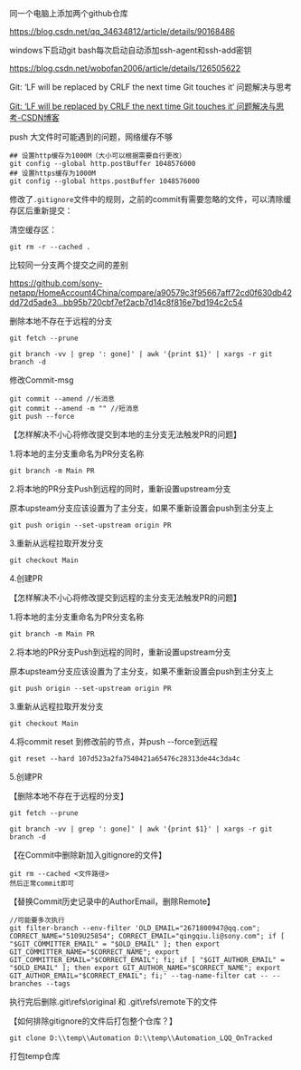 同一个电脑上添加两个github仓库

https://blog.csdn.net/qq_34634812/article/details/90168486



windows下启动git bash每次启动自动添加ssh-agent和ssh-add密钥

https://blog.csdn.net/wobofan2006/article/details/126505622



Git: ‘LF will be replaced by CRLF the next time Git touches it‘ 问题解决与思考

[Git: ‘LF will be replaced by CRLF the next time Git touches it‘ 问题解决与思考-CSDN博客](https://blog.csdn.net/Babylonxun/article/details/126598477)



push 大文件时可能遇到的问题，网络缓存不够

```
## 设置http缓存为1000M（大小可以根据需要自行更改）
git config --global http.postBuffer 1048576000 
## 设置https缓存为1000M
git config --global https.postBuffer 1048576000
```



修改了`.gitignore`文件中的规则，之前的commit有需要忽略的文件，可以清除缓存区后重新提交：

清空缓存区：

```
git rm -r --cached .
```



比较同一分支两个提交之间的差别

https://github.com/sony-netapp/HomeAccount4China/compare/a90579c3f95667aff72cd0f630db42dd72d5ade3...bb95b720cbf7ef2acb7d14c8f816e7bd194c2c54



删除本地不存在于远程的分支

```
git fetch --prune

git branch -vv | grep ': gone]' | awk '{print $1}' | xargs -r git branch -d
```



修改Commit-msg

```
git commit --amend //长消息
git commit --amend -m "" //短消息
git push --force
```



【怎样解决不小心将修改提交到本地的主分支无法触发PR的问题】

1.将本地的主分支重命名为PR分支名称

```shell
git branch -m Main PR
```

2.将本地的PR分支Push到远程的同时，重新设置upstream分支

原本upsteam分支应该设置为了主分支，如果不重新设置会push到主分支上

```shell
git push origin --set-upstream origin PR
```

3.重新从远程拉取开发分支

```shell
git checkout Main
```

4.创建PR



【怎样解决不小心将修改提交到远程的主分支无法触发PR的问题】

1.将本地的主分支重命名为PR分支名称

```shell
git branch -m Main PR
```

2.将本地的PR分支Push到远程的同时，重新设置upstream分支

原本upsteam分支应该设置为了主分支，如果不重新设置会push到主分支上

```shell
git push origin --set-upstream origin PR
```

3.重新从远程拉取开发分支

```shell
git checkout Main
```

4.将commit reset 到修改前的节点，并push --force到远程

```shell
git reset --hard 107d523a2fa7540421a65476c28313de44c3da4c
```

5.创建PR



【删除本地不存在于远程的分支】

```shell
git fetch --prune

git branch -vv | grep ': gone]' | awk '{print $1}' | xargs -r git branch -d
```



【在Commit中删除新加入gitignore的文件】

```
git rm --cached <文件路径>
然后正常commit即可
```



【替换Commit历史记录中的AuthorEmail，删除Remote】

```
//可能要多次执行
git filter-branch --env-filter 'OLD_EMAIL="2671800947@qq.com"; CORRECT_NAME="5109U25854"; CORRECT_EMAIL="qingqiu.li@sony.com"; if [ "$GIT_COMMITTER_EMAIL" = "$OLD_EMAIL" ]; then export GIT_COMMITTER_NAME="$CORRECT_NAME"; export GIT_COMMITTER_EMAIL="$CORRECT_EMAIL"; fi; if [ "$GIT_AUTHOR_EMAIL" = "$OLD_EMAIL" ]; then export GIT_AUTHOR_NAME="$CORRECT_NAME"; export GIT_AUTHOR_EMAIL="$CORRECT_EMAIL"; fi;' --tag-name-filter cat -- --branches --tags

```

执行完后删除.git\refs\original 和 .git\refs\remote下的文件



【如何排除gitignore的文件后打包整个仓库？】

```shell
git clone D:\\temp\\Automation D:\\temp\\Automation_LQQ_OnTracked
```

打包temp仓库
